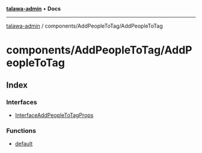 [**talawa-admin**](../../../README.md) • **Docs**

***

[talawa-admin](../../../modules.md) / components/AddPeopleToTag/AddPeopleToTag

# components/AddPeopleToTag/AddPeopleToTag

## Index

### Interfaces

- [InterfaceAddPeopleToTagProps](interfaces/InterfaceAddPeopleToTagProps.md)

### Functions

- [default](functions/default.md)

